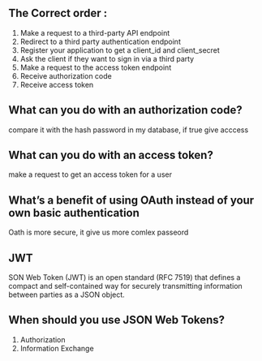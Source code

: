 ## The Correct order : 

1. Make a request to a third-party API endpoint
2. Redirect to a third party authentication endpoint
3. Register your application to get a client_id and client_secret
4. Ask the client if they want to sign in via a third party
6. Make a request to the access token endpoint
7. Receive authorization code
8. Receive access token


## What can you do with an authorization code?
compare it with the hash password in my database, if true give acccess

## What can you do with an access token?
make a request to get an access token for a user

## What’s a benefit of using OAuth instead of your own basic authentication
Oath is more secure, it give us more comlex passeord


## JWT
SON Web Token (JWT) is an open standard (RFC 7519) that defines a compact and self-contained way for securely transmitting information between parties as a JSON object.

## When should you use JSON Web Tokens?

1. Authorization
2. Information Exchange



